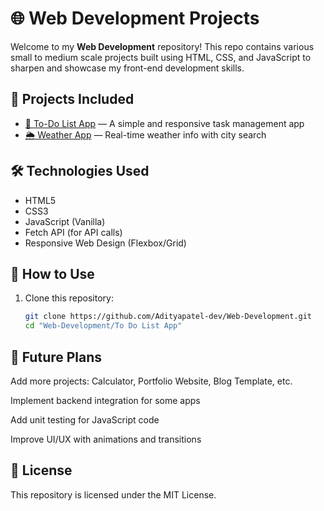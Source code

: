 # 🌐 Web Development Projects

Welcome to my **Web Development** repository! This repo contains various small to medium scale projects built using HTML, CSS, and JavaScript to sharpen and showcase my front-end development skills.

## 📂 Projects Included

- [📝 To-Do List App](./To%20Do%20List%20App) — A simple and responsive task management app  
- [🌦️ Weather App](./Weather%20App) — Real-time weather info with city search  


## 🛠️ Technologies Used

- HTML5  
- CSS3  
- JavaScript (Vanilla)  
- Fetch API (for API calls)  
- Responsive Web Design (Flexbox/Grid)

## 🚀 How to Use

1. Clone this repository:

   ```bash
   git clone https://github.com/Adityapatel-dev/Web-Development.git
   cd "Web-Development/To Do List App"

## 🔧 Future Plans
Add more projects: Calculator, Portfolio Website, Blog Template, etc.

Implement backend integration for some apps

Add unit testing for JavaScript code

Improve UI/UX with animations and transitions

## 📜 License
This repository is licensed under the MIT License.
